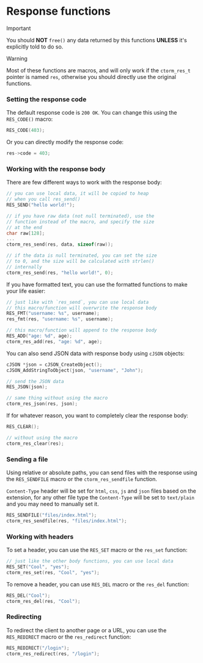 # Response functions
> [!IMPORTANT]
> You should **NOT** `free()` any data returned by this functions
> **UNLESS** it's explicitly told to do so.

> [!WARNING]
> Most of these functions are macros, and will only work if the
> `ctorm_res_t` pointer is named `res`, otherwise you should directly
> use the original functions.

### Setting the response code
The default response code is `200 OK`. You can change this
using the `RES_CODE()` macro:
```c
RES_CODE(403);
```
Or you can directly modify the response code:
```c
res->code = 403;
```

### Working with the response body
There are few different ways to work with the response body:
```c
// you can use local data, it will be copied to heap
// when you call res_send()
RES_SEND("hello world!");

// if you have raw data (not null terminated), use the
// function instead of the macro, and specify the size
// at the end
char raw[128];
...
ctorm_res_send(res, data, sizeof(raw));

// if the data is null terminated, you can set the size
// to 0, and the size will be calculated with strlen()
// internally
ctorm_res_send(res, "hello world!", 0);
```

If you have formatted text, you can use the formatted
functions to make your life easier:
```c
// just like with `res_send`, you can use local data
// this macro/function will overwrite the response body
RES_FMT("username: %s", username);
res_fmt(res, "username: %s", username);

// this macro/function will append to the response body
RES_ADD("age: %d", age);
ctorm_res_add(res, "age: %d", age);
```

You can also send JSON data with response body using `cJSON`
objects:
```c
cJSON *json = cJSON_CreateObject();
cJSON_AddStringToObject(json, "username", "John");

// send the JSON data
RES_JSON(json);

// same thing without using the macro
ctorm_res_json(res, json);
```

If for whatever reason, you want to completely clear the
response body:
```c
RES_CLEAR();

// without using the macro
ctorm_res_clear(res);
```

### Sending a file
Using relative or absolute paths, you can send files with
the response using the `RES_SENDFILE` macro or the `ctorm_res_sendfile`
function.

`Content-Type` header will be set for `html`, `css`, `js` and `json`
files based on the extension, for any other file type the `Content-Type`
will be set to `text/plain` and you may need to manually set it.
```c
RES_SENDFILE("files/index.html");
ctorm_res_sendfile(res, "files/index.html");
```

### Working with headers
To set a header, you can use the `RES_SET` macro or the `res_set`
function:
```c
// just like the other body functions, you can use local data
RES_SET("Cool", "yes");
ctorm_res_set(res, "Cool", "yes");
```

To remove a header, you can use `RES_DEL` macro or the `res_del`
function:
```c
RES_DEL("Cool");
ctorm_res_del(res, "Cool");
```

### Redirecting
To redirect the client to another page or a URL, you can use the
`RES_REDIRECT` macro or the `res_redirect` function:
```c
RES_REDIRECT("/login");
ctorm_res_redirect(res, "/login");
```
